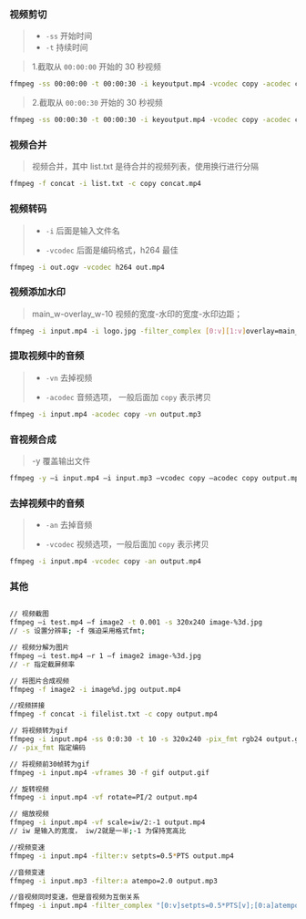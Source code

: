 ### 视频剪切

> - `-ss`  开始时间
> - `-t`  持续时间



> 1.截取从 `00:00:00` 开始的 30 秒视频

```bash
ffmpeg -ss 00:00:00 -t 00:00:30 -i keyoutput.mp4 -vcodec copy -acodec copy split.mp4
```
> 2.截取从 `00:00:30` 开始的 30 秒视频
```bash
ffmpeg -ss 00:00:30 -t 00:00:30 -i keyoutput.mp4 -vcodec copy -acodec copy split1.mp4
```



### 视频合并

> 视频合并，其中 list.txt 是待合并的视频列表，使用换行进行分隔

```bash
ffmpeg -f concat -i list.txt -c copy concat.mp4
```



### 视频转码

> - `-i`  后面是输入文件名
>
> - `-vcodec`  后面是编码格式，h264 最佳

```bash
ffmpeg -i out.ogv -vcodec h264 out.mp4
```



### 视频添加水印

> main_w-overlay_w-10 视频的宽度-水印的宽度-水印边距；

```bash
ffmpeg -i input.mp4 -i logo.jpg -filter_complex [0:v][1:v]overlay=main_w-overlay_w-10:main_h-overlay_h-10[out] -map [out] -map 0:a -codec:a copy output.mp4
```



### 提取视频中的音频

> - `-vn`  去掉视频
>
> - `-acodec`  音频选项， 一般后面加 `copy` 表示拷贝

```bash
ffmpeg -i input.mp4 -acodec copy -vn output.mp3
```



### 音视频合成

> -y 覆盖输出文件

```bash
ffmpeg -y –i input.mp4 –i input.mp3 –vcodec copy –acodec copy output.mp4
```



### 去掉视频中的音频

> - `-an`  去掉音频
>
> - `-vcodec`  视频选项，一般后面加 `copy` 表示拷贝

```bash
ffmpeg -i input.mp4 -vcodec copy -an output.mp4
```




### 其他

```bash

// 视频截图
ffmpeg –i test.mp4 –f image2 -t 0.001 -s 320x240 image-%3d.jpg
// -s 设置分辨率; -f 强迫采用格式fmt;

// 视频分解为图片
ffmpeg –i test.mp4 –r 1 –f image2 image-%3d.jpg
// -r 指定截屏频率

// 将图片合成视频
ffmpeg -f image2 -i image%d.jpg output.mp4

//视频拼接
ffmpeg -f concat -i filelist.txt -c copy output.mp4

// 将视频转为gif
ffmpeg -i input.mp4 -ss 0:0:30 -t 10 -s 320x240 -pix_fmt rgb24 output.gif
// -pix_fmt 指定编码

// 将视频前30帧转为gif
ffmpeg -i input.mp4 -vframes 30 -f gif output.gif

// 旋转视频
ffmpeg -i input.mp4 -vf rotate=PI/2 output.mp4

// 缩放视频
ffmpeg -i input.mp4 -vf scale=iw/2:-1 output.mp4
// iw 是输入的宽度， iw/2就是一半;-1 为保持宽高比

//视频变速
ffmpeg -i input.mp4 -filter:v setpts=0.5*PTS output.mp4

//音频变速
ffmpeg -i input.mp3 -filter:a atempo=2.0 output.mp3

//音视频同时变速，但是音视频为互倒关系
ffmpeg -i input.mp4 -filter_complex "[0:v]setpts=0.5*PTS[v];[0:a]atempo=2.0[a]" -map "[v]" -map "[a]" output.mp4
```